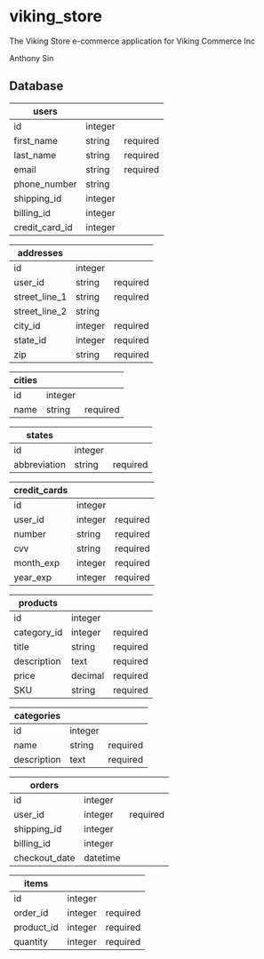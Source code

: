 viking_store
============

The Viking Store e-commerce application for Viking Commerce Inc

Anthony Sin

## Database

| users          |         |          |
|----------------|---------|----------|
| id             | integer |          |
| first_name     | string  | required |
| last_name      | string  | required |
| email          | string  | required |
| phone_number   | string  |          |
| shipping_id    | integer |          |
| billing_id     | integer |          |
| credit_card_id | integer |          |

| addresses     |         |          |
|---------------|---------|----------|
| id            | integer |          |
| user_id       | string  | required |
| street_line_1 | string  | required | 
| street_line_2 | string  |          |
| city_id       | integer | required |
| state_id      | integer | required |
| zip           | string  | required |

| cities |         |          |
|--------|---------|----------|
| id     | integer |          |
| name   | string  | required |

| states       |          |          |
|--------------|----------|----------|
| id           | integer  |          |
| abbreviation | string   | required |

| credit_cards |         |          |
|--------------|---------|----------|
| id           | integer |          |
| user_id      | integer | required |
| number       | string  | required |
| cvv          | string  | required |
| month_exp    | integer | required |
| year_exp     | integer | required |

| products    |         |          |
|-------------|---------|----------|
| id          | integer |          |
| category_id | integer | required |
| title       | string  | required |
| description | text    | required |
| price       | decimal | required |
| SKU         | string  | required |

| categories  |         |          |
|-------------|---------|----------|
| id          | integer |          |
| name        | string  | required |
| description | text    | required |

| orders        |          |          |
|---------------|----------|----------|
| id            | integer  |          |
| user_id       | integer  | required |
| shipping_id   | integer  |          |
| billing_id    | integer  |          |
| checkout_date | datetime |          |

| items      |         |          |
|------------|---------|----------|
| id         | integer |          |
| order_id   | integer | required |
| product_id | integer | required |
| quantity   | integer | required |



